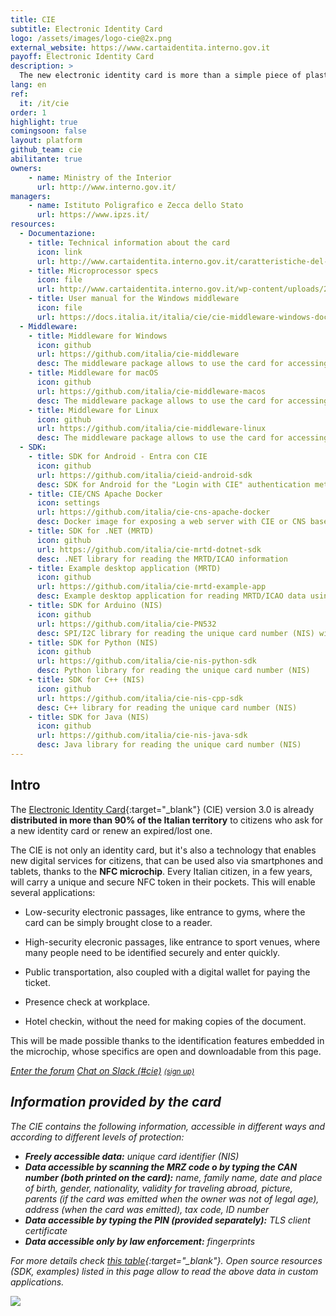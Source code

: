 ```yaml
---
title: CIE
subtitle: Electronic Identity Card
logo: /assets/images/logo-cie@2x.png
external_website: https://www.cartaidentita.interno.gov.it
payoff: Electronic Identity Card
description: >
  The new electronic identity card is more than a simple piece of plastic: thanks to it RF microprocessor it can be read by NFC devices (such as a smartphone) and used for granting access to facilities or for creating secure connections (TLS) to network services.
lang: en
ref:
  it: /it/cie
order: 1
highlight: true
comingsoon: false
layout: platform
github_team: cie
abilitante: true
owners:
    - name: Ministry of the Interior
      url: http://www.interno.gov.it/
managers:
    - name: Istituto Poligrafico e Zecca dello Stato
      url: https://www.ipzs.it/
resources:
  - Documentazione:
    - title: Technical information about the card
      icon: link
      url: http://www.cartaidentita.interno.gov.it/caratteristiche-del-documento/
    - title: Microprocessor specs
      icon: file
      url: http://www.cartaidentita.interno.gov.it/wp-content/uploads/2016/07/cie_3.0_-_specifiche_chip.pdf
    - title: User manual for the Windows middleware
      icon: file
      url: https://docs.italia.it/italia/cie/cie-middleware-windows-docs/
  - Middleware:
    - title: Middleware for Windows
      icon: github
      url: https://github.com/italia/cie-middleware
      desc: The middleware package allows to use the card for accessing web services protected by client authentication.
    - title: Middleware for macOS
      icon: github
      url: https://github.com/italia/cie-middleware-macos
      desc: The middleware package allows to use the card for accessing web services protected by client authentication.
    - title: Middleware for Linux
      icon: github
      url: https://github.com/italia/cie-middleware-linux
      desc: The middleware package allows to use the card for accessing web services protected by client authentication.
  - SDK:
    - title: SDK for Android - Entra con CIE
      icon: github
      url: https://github.com/italia/cieid-android-sdk
      desc: SDK for Android for the "Login with CIE" authentication method
    - title: CIE/CNS Apache Docker
      icon: settings
      url: https://github.com/italia/cie-cns-apache-docker
      desc: Docker image for exposing a web server with CIE or CNS based authentication
    - title: SDK for .NET (MRTD)
      icon: github
      url: https://github.com/italia/cie-mrtd-dotnet-sdk
      desc: .NET library for reading the MRTD/ICAO information
    - title: Example desktop application (MRTD)
      icon: github
      url: https://github.com/italia/cie-mrtd-example-app
      desc: Example desktop application for reading MRTD/ICAO data using the .NET library
    - title: SDK for Arduino (NIS)
      icon: github
      url: https://github.com/italia/cie-PN532
      desc: SPI/I2C library for reading the unique card number (NIS) with Arduino
    - title: SDK for Python (NIS)
      icon: github
      url: https://github.com/italia/cie-nis-python-sdk
      desc: Python library for reading the unique card number (NIS)
    - title: SDK for C++ (NIS)
      icon: github
      url: https://github.com/italia/cie-nis-cpp-sdk
      desc: C++ library for reading the unique card number (NIS)
    - title: SDK for Java (NIS)
      icon: github
      url: https://github.com/italia/cie-nis-java-sdk
      desc: Java library for reading the unique card number (NIS)
---
```


## Intro

The [Electronic Identity Card](http://www.cartaidentita.interno.gov.it){:target="_blank"}
(CIE) version 3.0 is already **distributed in more than 90% of the Italian territory** to citizens who ask for a new identity card or renew an expired/lost one.

The CIE is not only an identity card, but it's also a technology that enables new digital services for citizens, that can be used also via smartphones and tablets, thanks to the **NFC microchip**. Every Italian citizen, in a few years, will carry a unique and secure NFC token in their pockets. This will enable several applications:

 * Low-security electronic passages, like entrance to gyms, where the card can be simply brought close to a reader.

 * High-security elecronic passages, like entrance to sport venues, where many people need to be identified securely and enter quickly.

 * Public transportation, also coupled with a digital wallet for paying the ticket.

 * Presence check at workplace.

 * Hotel checkin, without the need for making copies of the document.

This will be made possible thanks to the identification features embedded in the microchip, whose specifics are open and downloadable from this page.

<a class="btn btn-primary" href="https://forum.italia.it/c/cie" target="_blank"><i class="it-horn" /> Enter the forum</a>
<a class="btn btn-primary" href="https://developersitalia.slack.com/messages/C75U26411" target="_blank"><i class="it-comment" /> Chat on Slack (#cie)</a> <a href="https://slack.developers.italia.it/" target="_blank"><small>(sign up)</small></a>

## Information provided by the card

The CIE contains the following information, accessible in different ways and according to different levels of protection:

- **Freely accessible data:** unique card identifier (NIS)
- **Data accessible by scanning the MRZ code o by typing the CAN number (both printed on the card):** name, family name, date and place of birth, gender, nationality, validity for traveling abroad, picture, parents (if the card was emitted when the owner was not of legal age), address (when the card was emitted), tax code, ID number
- **Data accessible by typing the PIN (provided separately):** TLS client certificate
- **Data accessible only by law enforcement:** fingerprints

For more details check [this table](https://docs.google.com/spreadsheets/d/1mYQsAFIJ_TKLW3raaq0tZWpG8nr9dU4SpoJzH2SAHxM/edit?usp=sharing){:target="_blank"}. Open source resources (SDK, examples) listed in this page allow to read the above data in custom applications.

![](/assets/images/cie/cie_detail.png)
